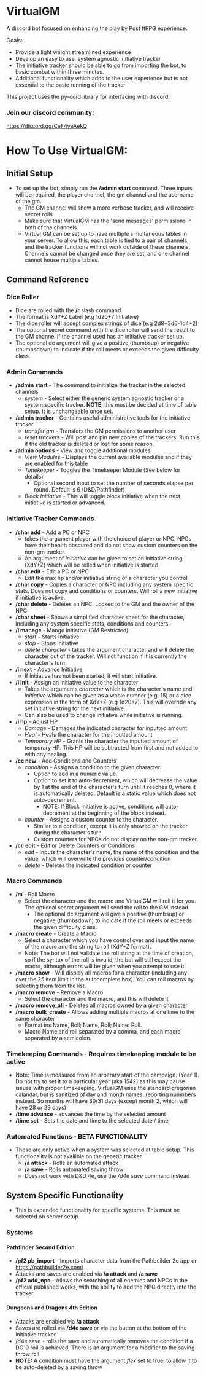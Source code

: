 # VirtualGM

A discord bot focused on enhancing the play by Post ttRPG experience.

Goals:
- Provide a light weight streamlined experience
- Develop an easy to use, system agnostic initiative tracker
- The initiative tracker should be able to go from importing the bot, to basic combat within three minutes.
- Additional functionality which adds to the user experience but is not essential to the basic running of the tracker

This project uses the py-cord library for interfacing with discord. 

### Join our discord community:
https://discord.gg/CeF4yeAekQ

# How To Use VirtualGM:

## Initial Setup
- To set up the bot, simply run the **/admin start** command. Three inputs will be required, the player channel, the gm channel and the username of the gm.
  - The GM channel will show a more verbose tracker, and will receive secret rolls.
  - Make sure that VirtualGM has the 'send messages' permissions in both of the channels.
  - Virtual GM can be set up to have multiple simultaneous tables in your server.  To allow this, each table is tied to a pair of channels, and the tracker functions will not work outside of these channels.  Channels cannot be changed once they are set, and one channel cannot house multiple tables.

## Command Reference

### Dice Roller
- Dice are rolled with the **/r** slash command.
- The format is XdY+Z Label (e.g 1d20+7 Initiative)
- The dice roller will accept complex strings of dice (e.g 2d8+3d6-1d4+2)
- The optional secret command with the dice roller will send the result to the GM channel if the channel used has an initiative tracker set up.
- The optional dc argument will give a positive (thumbsup) or negative (thumbsdown) to indicate if the roll meets or exceeds the given difficulty class.

### Admin Commands
- **/admin start** - The command to initialize the tracker in the selected channels 
  - system - Select either the generic system agnostic tracker or a system specific tracker. **NOTE**, this must be decided at time of table setup. It is unchangeable once set.
- **/admin tracker** - Contains useful administrative tools for the initiative tracker
  - _transfer gm_ - Transfers the GM permissions to another user
  - _reset trackers_ - Will post and pin new copies of the trackers. Run this if the old tracker is deleted or lost for some reason.
- **/admin options** - View and toggle additional modules
  - _View Modules_ - Displays the current available modules and if they are enabled for this table
  - _Timekeeper_ - Toggles the Timekeeper Module (See below for details)
    - Optional second input to set the number of seconds elapse per round. Default is 6 (D&D/Pathfinder)
  - _Block Initiative_ - This will toggle block initiative when the next initiative is started or advanced.

### Initiative Tracker Commands
 - **/char add** - Add a PC or NPC
   - takes the argument player with the choice of player or NPC. NPCs have their health obscured and do not show custom counters on the non-gm tracker.
   - An argument of _initiative_ can be given to set an initiative string (XdY+Z) which will be rolled when initiative is started
 - **/char edit** - Edit a PC or NPC
   - Edit the max hp and/or initiative string of a character you control
 - **/char copy** - Copies a character or NPC including any system specific stats. Does not copy and conditions or counters. Will roll a new initiative if initiative is active.
 - **/char delete** - Deletes an NPC. Locked to the GM and the owner of the NPC
 - **/char sheet** - Shows a simplified character sheet for the character, including any system specific stats, conditions and counters
 - **/i manage** - Mange Initiative (GM Restricted)
   - _start_ - Starts Initiative
   - _stop_ - Stops Initiative
   - _delete character_ - takes the argument character and will delete the character out of the tracker. Will not function if it is currently the character's turn.
 - **/i next** - Advance Initiative
   - If initiative has not been started, it will start initiative.
 - **/i init** - Assign an initiative value to the character
   - Takes the arguments _character_ which is the character's name and _initiative_ which can be given as a whole numner (e.g. 15) or a dice expression in the form of XdY+Z (e.g 1d20+7). This will override any set initiative string for the next initiative.
   - Can also be used to change initiative while initiative is running.
 - **/i hp** - Adjust HP
   - _Damage_ - Damages the indicated character for inputted amount
   - _Heal_ - Heals the character for the inputted amount
   - _Temporary HP_ - Grants the character the inputted amount of temporary HP. This HP will be subtracted from first and not added to with any healing.
 - **/cc new** - Add Conditions and Counters
   - _condition_ - Assigns a condition to the given character. 
     - Option to add in a numeric value. 
     - Option to set it to auto-decrement, which will decrease the value by 1 at the end of the character's turn until it reaches 0, where it is automatically deleted. Default is a static value which does not auto-decrement.
       - NOTE: If Block Initiative is active, conditions will auto-decrement at the beginning of the block instead.
   - _counter_ - Assigns a custom counter to the character. 
     - Similar to a condition, except it is only showed on the tracker during the character's turn. 
     - Custom counters for NPCs do not display on the non-gm tracker.  
 - **/cc edit** - Edit or Delete Counters or Conditions
   - _edit_ - Inputs the character's name, the name of the condition and the value, which will overwrite the previous counter/condition
   - _delete_ - Deletes the indicated condition or counter
 
### Macro Commands
- **/m** - Roll Macro 
  - Select the character and the macro and VirtualGM will roll it for you. The optional secret argument will send the roll to the GM instead.
    - The optional dc argument will give a positive (thumbsup) or negative (thumbsdown) to indicate if the roll meets or exceeds the given difficulty class.
- **/macro create** - Create a Macro
  - Select a character which you have control over and input the name of the macro and the string to roll (XdY+Z format).
  - Note: The bot will not validate the roll string at the time of creation, so if the syntax of the roll is invalid, the bot will still except the macro, although errors will be given when you attempt to use it.
- **/macro show** - Will display all macros for a character (including any over the 25 item limit in the autocomplete box). You can roll macros by selecting them from the list.
- **/macro remove** - Remove a Macro
  - Select the character and the macro, and this will delete it
- **/macro remove_all** - Deletes all macros owned by a given character
- **/macro bulk_create** - Allows adding multiple macros at one time to the same character
  - Format ins Name, Roll; Name, Roll; Name: Roll.
  - Macro Name and roll separated by a comma, and each macro separated by a semicolon.

### Timekeeping Commands - Requires timekeeping module to be active
- Note: Time is measured from an arbitrary start of the campaign. (Year 1). Do not try to set it to a particular year (aka 1542) as this may cause issues with proper timekeeping.  VirtualGM uses the standard gregorian calandar, but is sanitized of day and month names, reporting numnbers instead. So months will have 30/31 days (except month 2, which will have 28 or 29 days)
- **/time advance** - advances the time by the selected amount
- **/time set** - Sets the date and time to the selected date / time

### Automated Functions - BETA FUNCTIONALITY
- These are only active when a system was selected at table setup. This functionality is not availible on the generic tracker
  - **/a attack** - Rolls an automated attack 
  - **/a save** - Rolls automated saving throw
  - Does not work with D&D 4e, use the _/d4e save_ command instead


## System Specific Functionality
 - This is expanded functionality for specific systems. This must be selected on server setup.

### Systems
#### Pathfinder Second Edition
 - **/pf2 pb_import** - Imports character data from the Pathbuilder 2e app or https://pathbuilder2e.com/
 - Attacks and saves are enabled via **/a attack** and **/a save**
 - **/pf2 add_npc** - Allows the searching of all enemies and NPCs in the official published works, with the ability to add the NPC directly into the tracker

#### Dungeons and Dragons 4th Edition
 - Attacks are enabled via **/a attack**
 - Saves are rolled via **/d4e save** or via the button at the bottom of the initiative tracker.
 - /d4e save - rolls the save and automatically removes the condition if a DC10 roll is achieved. There is an argument for a modifier to the saving throw roll
 - **NOTE:** A condition must have the argument _flex_ set to true, to allow it to be auto-deleted by a saving throw
